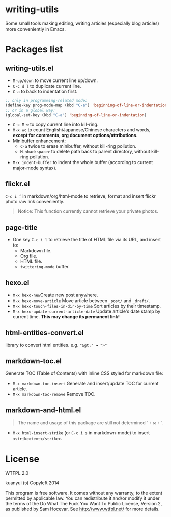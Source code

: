 # writing-utils
Some small tools making editing, writing articles (especially blog articles) more conveniently in Emacs.

# Packages list
## writing-utils.el
- `M-up/down` to move current line up/down.
- `C-c d l` to duplicate current line.
- `C-a` to back to indentation first.
```lisp
;; only in programming-related mode:
(define-key prog-mode-map (kbd "C-a") 'beginning-of-line-or-indentation)
;; or in a global way:
(global-set-key (kbd "C-a") 'beginning-of-line-or-indentation)
```
- `C-c M-w` to copy current line into kill-ring.
- `M-x wc` to count English/Japanese/Chinese characters and words, **except for comments, org document options/attributions**.
- Minibuffer enhancement:
    - `C-a` twice to erase minibuffer, without kill-ring pollution.
    - `M-<backspace>` to delete path back to parent directory, without kill-ring pollution.
- `M-x indent-buffer` to indent the whole buffer (according to current major-mode syntax).

## flickr.el
`C-c i f` in markdown/org/html-mode to retrieve, format and insert flickr photo raw link conveniently.

> Notice: This function currently cannot retrieve your private photos.

## page-title
- One key `C-c i l` to retrieve the title of HTML file via its URL, and insert to:
    - Markdown file.
    - Org file.
    - HTML file.
    - `twittering-mode` buffer.

## hexo.el
- `M-x hexo-new`Create new post anywhere.
- `M-x hexo-move-article` Move article between `_post/` and `_draft/`. 
- `M-x hexo-touch-files-in-dir-by-time` Sort articles by their timestamp.
- `M-x hexo-update-current-article-date` Update article's date stamp by current time. **This may change its permanent link!**

## html-entities-convert.el
library to convert html entities. e.g. `"&gt;" → ">"`

## markdown-toc.el
Generate TOC (Table of Contents) with inline CSS styled for markdown file:
- `M-x markdown-toc-insert` Generate and insert/update TOC for current article.
- `M-x markdown-toc-remove` Remove TOC.

## markdown-and-html.el
>The name and usage of this package are still not determined ˊ・ω・ˋ.

- `M-x html-insert-strike` (or `C-c i s` in markdown-mode) to insert `<strike>text</strike>`.

# License
WTFPL 2.0

kuanyui (ɔ) Copyleft 2014

This program is free software. It comes without any warranty, to the extent permitted by applicable law. You can redistribute it and/or modify it under the terms of the Do What The Fuck You Want To Public License, Version 2, as published by Sam Hocevar. See http://www.wtfpl.net/ for more details.
